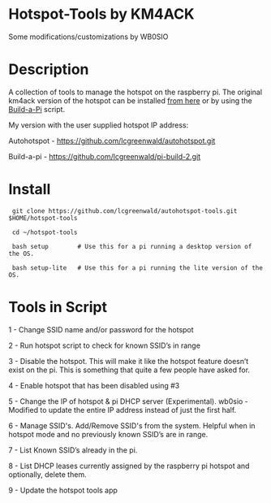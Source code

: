 # Hotspot-Tools by KM4ACK
Some modifications/customizations by WB0SIO

# Description

A collection of tools to manage the hotspot on the raspberry pi.
The original km4ack version of the hotspot can be installed [from here](https://youtu.be/qMT-0mz1lkI)
or by using the [Build-a-Pi](https://github.com/km4ack/pi-build) script.

My version with the user supplied hotspot IP address:

Autohotspot - https://github.com/lcgreenwald/autohotspot.git

Build-a-pi - https://github.com/lcgreenwald/pi-build-2.git

# Install

     git clone https://github.com/lcgreenwald/autohotspot-tools.git $HOME/hotspot-tools 

     cd ~/hotspot-tools

     bash setup        # Use this for a pi running a desktop version of the OS.
     
     bash setup-lite   # Use this for a pi running the lite version of the OS.

# Tools in Script

1 - Change SSID name and/or password for the hotspot 

2 - Run hotspot script to check for known SSID’s in range

3 - Disable the hotspot. This will make it like the hotspot feature doesn’t exist on the pi. This is something that quite a few people have asked for.

4 - Enable hotspot that has been disabled using #3

5 - Change the IP of hotspot & pi DHCP server (Experimental). wb0sio - Modified to update the entire IP address instead of just the first half.

6 - Manage SSID's. Add/Remove SSID's from the system. Helpful when in hotspot mode and no previously known SSID’s are in range.

7 - List Known SSID’s already in the pi.

8 - List DHCP leases currently assigned by the raspberry pi hotspot and optionally, delete them.

9 - Update the hotspot tools app

